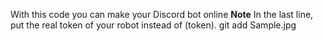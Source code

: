 With this code you can make your Discord bot online
**Note** In the last line, put the real token of your robot instead of (token).
git add Sample.jpg
